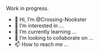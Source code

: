 Work in progress.

- 👋 Hi, I’m @Crossing-Nookster
- 👀 I’m interested in ...
- 🌱 I’m currently learning ...
- 💞️ I’m looking to collaborate on ...
- 📫 How to reach me ...

<!---
Crossing-Nookster/Crossing-Nookster is a ✨ special ✨ repository because its `README.md` (this file) appears on your GitHub profile.
You can click the Preview link to take a look at your changes.
--->
